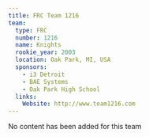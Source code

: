 ```yaml
---
title: FRC Team 1216
team:
  type: FRC
  number: 1216
  name: Knights
  rookie_year: 2003
  location: Oak Park, MI, USA
  sponsors:
    - i3 Detroit
    - BAE Systems
    - Oak Park High School
  links:
    Website: http://www.team1216.com
---
```

No content has been added for this team